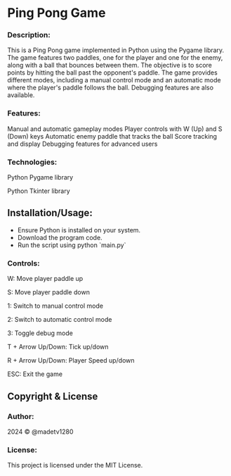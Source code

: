 <h1>Ping Pong Game</h1>

<h3>Description:</h3>
This is a Ping Pong game implemented in Python using the Pygame library. The game features two paddles, one for the player and one for the enemy, along with a ball that bounces between them. The objective is to score points by hitting the ball past the opponent's paddle. The game provides different modes, including a manual control mode and an automatic mode where the player's paddle follows the ball. Debugging features are also available.

<h3>Features:</h3>

Manual and automatic gameplay modes
Player controls with W (Up) and S (Down) keys
Automatic enemy paddle that tracks the ball
Score tracking and display
Debugging features for advanced users

<h3>Technologies:</h3>
Python Pygame library

Python Tkinter library


<h2>Installation/Usage:</h2>
<ul>
  <li>Ensure Python is installed on your system.</li> 
  <li>Download the program code.</li> 
  <li>Run the script using python `main.py`</li> 
</ul>

<h3>Controls:</h3>

W: Move player paddle up

S: Move player paddle down

1: Switch to manual control mode

2: Switch to automatic control mode

3: Toggle debug mode

T + Arrow Up/Down: Tick up/down

R + Arrow Up/Down: Player Speed up/down

ESC: Exit the game

<h2>Copyright & License</h2>

<h3>Author:</h3>
2024 © @madetv1280

<h3>License:</h3>
This project is licensed under the MIT License.
